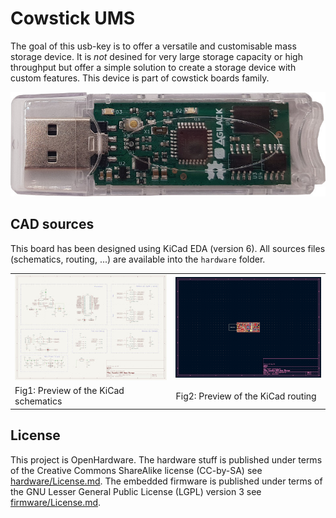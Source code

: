 Cowstick UMS
============

The goal of this usb-key is to offer a versatile and customisable mass storage
device. It is *not* desined for very large storage capacity or high throughput
but offer a simple solution to create a storage device with custom features.
This device is part of cowstick boards family.

![Picture of rev2](hardware/doc/rev2-case.jpg)

CAD sources
-----------

This board has been designed using KiCad EDA (version 6). All sources files
(schematics, routing, ...) are available into the `hardware` folder.

<table>
<tr>
<td><img src="hardware/doc/kicad-sch-preview.jpg"     alt="KiCad schematics"/></td>
<td><img src="hardware/doc/kicad-routing-preview.png" alt="KiCad routing"/></td>
</tr><tr>
<td>Fig1: Preview of the KiCad schematics</td>
<td>Fig2: Preview of the KiCad routing</td>
</tr>
</table>

License
-------

This project is OpenHardware. The hardware stuff is published under terms of
the Creative Commons ShareAlike license (CC-by-SA) see [hardware/License.md](hardware/License.md).
The embedded firmware is published under terms of the GNU Lesser General Public
License (LGPL) version 3 see [firmware/License.md](firmware/License.md).
